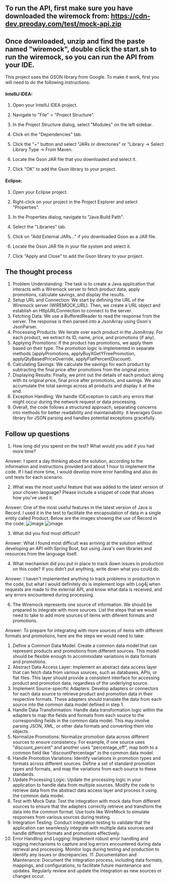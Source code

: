 ## To run the API, first make sure you have downloaded the wiremock from: https://cdn-dev.preoday.com/test/mock-api.zip

## Once downloaded, unzip and find the paste named "wiremock", double click the start.sh to run the wiremock, so you can run the API from your IDE.

This project uses the GSON library from Google. To make it work, first you will need to do the following instructions:

#### IntelliJ IDEA:

1. Open your IntelliJ IDEA project.

2. Navigate to "File" > "Project Structure".

3. In the Project Structure dialog, select "Modules" on the left sidebar.

4. Click on the "Dependencies" tab.

5. Click the "+" button and select "JARs or directories" or "Library -> Select Library Type -> From Maven.

6. Locate the Gson JAR file that you downloaded and select it.

7. Click "OK" to add the Gson library to your project.

#### Eclipse:

1. Open your Eclipse project.

2. Right-click on your project in the Project Explorer and select "Properties".

3. In the Properties dialog, navigate to "Java Build Path".

4. Select the "Libraries" tab.

5. Click on "Add External JARs..." if you downloaded Gson as a JAR file.

6. Locate the Gson JAR file in your file system and select it.

7. Click "Apply and Close" to add the Gson library to your project.

## The thought process

1. Problem Understanding: The task is to create a Java application that interacts with a Wiremock server to fetch product data, apply promotions, calculate savings, and display the results.
2. Setup URL and Connection: We start by defining the URL of the Wiremock server (WIREMOCK_URL). Then, we create a URL object and establish an HttpURLConnection to connect to the server.
3. Fetching Data: We use a BufferedReader to read the response from the server. The response is then parsed into a JsonArray using Gson's JsonParser.
4. Processing Products: We iterate over each product in the JsonArray. For each product, we extract its ID, name, price, and promotions (if any).
5. Applying Promotions: If the product has promotions, we apply them based on their type. The promotion logic is implemented in separate methods (applyPromotions, applyBuyXGetYFreePromotion, applyQtyBasedPriceOverride, applyFlatPercentDiscount).
6. Calculating Savings: We calculate the savings for each product by subtracting the final price after promotions from the original price.
7. Displaying Results: Finally, we print out the details of each product along with its original price, final price after promotions, and savings. We also accumulate the total savings across all products and display it at the end.
8. Exception Handling: We handle IOException to catch any errors that might occur during the network request or data processing.
9. Overall, the code follows a structured approach, separating concerns into methods for better readability and maintainability. It leverages Gson library for JSON parsing and handles potential exceptions gracefully.


## Follow up questions

1. How long did you spend on the test? What would you add if you had more time?

Answer: I spent a day thinking about the solution, according to the information and instructions provided and about 1 hour to implement the code. If I had more time, I would develop more error handling and also do unit tests for each scenario.


2. What was the most useful feature that was added to the latest version of your chosen language? Please include a snippet of code that shows how you've used it.


Answer: One of the most useful features in the latest version of Java is Record. I used it in the test to facilitate the encapsulation of data in a single entity called Product. Below are the images showing the use of Record in the code:
![image](https://github.com/josericardo0/qikserve-java-test/assets/92414548/d401bb9b-24a3-402b-8c10-65d9a5f5b52f)
![image](https://github.com/josericardo0/qikserve-java-test/assets/92414548/f971f766-5f78-4c57-8c4b-1f33f72278e0)


3. What did you find most difficult?


Answer: What I found most difficult was arriving at the solution without developing an API with Spring Boot, but using Java's own libraries and resources from the language itself.


4. What mechanism did you put in place to track down issues in production on this code? If you didn’t put anything, write down what you could do.


Answer: I haven't implemented anything to track problems in production in the code, but what I would definitely do is implement logs with Log4j when requests are made to the external API, and know what data is received, and any errors encountered during processing.


6. The Wiremock represents one source of information. We should be prepared to integrate with more sources. List the steps that we would need to take to add more sources of items with diferent formats and promotions.


Answer: To prepare for integrating with more sources of items with different formats and promotions, here are the steps we would need to take:

1. Define a Common Data Model: Create a common data model that can represent products and promotions from different sources. This model should be flexible enough to accommodate variations in data formats and promotions.
2. Abstract Data Access Layer: Implement an abstract data access layer that can fetch data from various sources, such as databases, APIs, or flat files. This layer should provide a consistent interface for accessing product and promotion data, regardless of the underlying source.
3. Implement Source-specific Adapters: Develop adapters or connectors for each data source to retrieve product and promotion data in their respective formats. These adapters should translate the data from each source into the common data model defined in step 1.
4. Handle Data Transformation: Handle data transformation logic within the adapters to map the fields and formats from each source to the corresponding fields in the common data model. This may involve parsing JSON, XML, or other data formats and converting them into objects.
5. Normalize Promotions: Normalize promotion data across different sources to ensure consistency. For example, if one source uses "discount_percent" and another uses "percentage_off", map both to a common field like "discountPercentage" in the common data model.
6. Handle Promotion Variations: Identify variations in promotion types and formats across different sources. Define a set of standard promotion types and formats, and map the variations from each source to these standards.
7. Update Processing Logic: Update the processing logic in your application to handle data from multiple sources. Modify the code to retrieve data from the abstract data access layer and process it using the common data model.
8. Test with Mock Data: Test the integration with mock data from different sources to ensure that the adapters correctly retrieve and transform the data into the common format. Use tools like WireMock to simulate responses from various sources during testing.
9. Integration Testing: Conduct integration testing to validate that the application can seamlessly integrate with multiple data sources and handle different formats and promotions effectively.
10. Error Handling and Logging: Implement robust error handling and logging mechanisms to capture and log errors encountered during data retrieval and processing. Monitor logs during testing and production to identify any issues or discrepancies.
11 .Documentation and Maintenance: Document the integration process, including data formats, mappings, and configurations, to facilitate future maintenance and updates. Regularly review and update the integration as new sources or changes occur.


